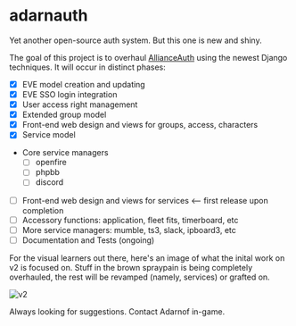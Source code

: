 # adarnauth
Yet another open-source auth system. But this one is new and shiny.

The goal of this project is to overhaul [AllianceAuth](https://github.com/R4stl1n/allianceauth) using the newest Django techniques. It will occur in distinct phases:

- [x] EVE model creation and updating
- [x] EVE SSO login integration
- [x] User access right management
- [x] Extended group model
- [x] Front-end web design and views for groups, access, characters
- [x] Service model
- Core service managers
  - [ ] openfire
  - [ ] phpbb
  - [ ] discord
- [ ] Front-end web design and views for services      <-- first release upon completion
- [ ] Accessory functions: application, fleet fits, timerboard, etc
- [ ] More service managers: mumble, ts3, slack, ipboard3, etc
- [ ] Documentation and Tests (ongoing)

For the visual learners out there, here's an image of what the inital work on v2 is focused on. Stuff in the brown spraypain is being completely overhauled, the rest will be revamped (namely, services) or grafted on.

![v2](https://camo.githubusercontent.com/f144a7ed9152ca1154a8622d4a55f8e49f79a010/687474703a2f2f692e696d6775722e636f6d2f554c79704841332e706e67)

Always looking for suggestions. Contact Adarnof in-game.
